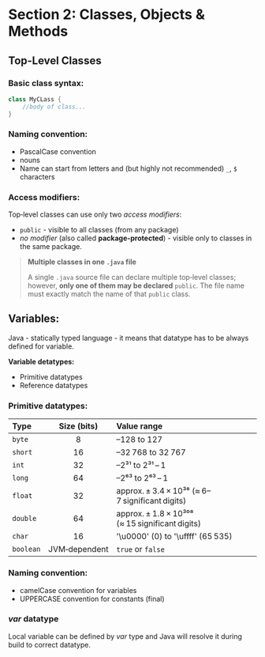# Section 2: Classes, Objects & Methods
## Top-Level Classes
### Basic class syntax:

```java
class MyCLass {
    //body of class...
}
```

### Naming convention:
- PascalCase convention
- nouns
- Name can start from letters and (but highly not recommended) `_`, `$` characters

### Access modifiers:
Top‑level classes can use only two _access modifiers_:
- `public` - visible to all classes (from any package)
- _no modifier_ (also called **package-protected**) - visible only to classes in the same package.

> **Multiple classes in one `.java` file**
> 
> A single `.java` source file can declare multiple top‑level classes; however, **only one of them may be declared** `public`.
> The file name must exactly match the name of that `public` class.

## Variables:
Java - statically typed language - it means that datatype has to be always defined for variable.

**Variable detatypes:**
- Primitive datatypes
- Reference datatypes

### Primitive datatypes:

| Type      |  Size (bits)  | Value range                                     |
|:----------|:-------------:|:------------------------------------------------|
| `byte`    |       8       | –128 to 127                                     |
| `short`   |      16       | –32 768 to 32 767                               |
| `int`     |      32       | –2³¹ to 2³¹ – 1                                 |
| `long`    |      64       | –2⁶³ to 2⁶³ – 1                                 |
| `float`   |      32       | approx. ± 3.4 × 10³⁸ (≈ 6–7 significant digits) |
| `double`  |      64       | approx. ± 1.8 × 10³⁰⁸ (≈ 15 significant digits) |
| `char`    |      16       | '\u0000' (0) to '\uffff' (65 535)               |
| `boolean` | JVM‑dependent | `true` or `false`                               |

### Naming convention:
- camelCase convention for variables
- UPPERCASE convention for constants (final)

### _var_ datatype
Local variable can be defined by _var_ type and Java will resolve it during build to correct datatype.
